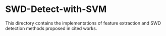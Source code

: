 # SWD-Detect-with-SVM

This directory contains the implementations of feature extraction and SWD detection methods proposed in cited works. 
